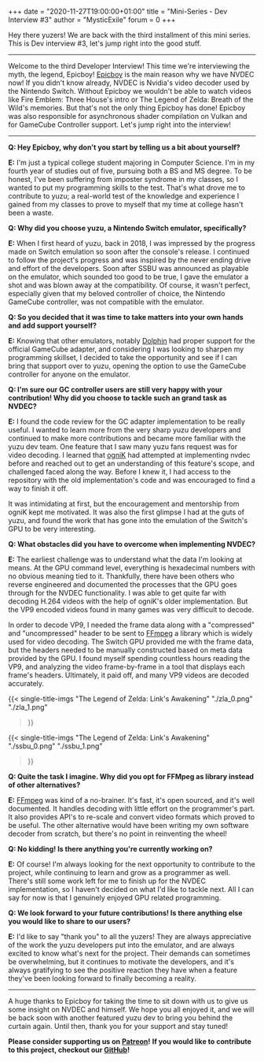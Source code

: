 +++ date = "2020-11-27T19:00:00+01:00" title = "Mini-Series - Dev Interview #3" author = "MysticExile" forum = 0 +++

Hey there yuzers! We are back with the third installment of this mini series. This is Dev interview #3, let's jump right into the good stuff.
<!--more-->
***
Welcome to the third Developer Interview! This time we're interviewing the myth, the legend, Epicboy! [Epicboy](https://github.com/ameerj) is the main reason why we have NVDEC now!
If you didn't know already, NVDEC is Nvidia's video decoder used by the Nintendo Switch. Without Epicboy we wouldn't be able to watch videos like Fire Emblem: Three House's intro or The Legend of Zelda: Breath of the Wild's memories.
But that's not the only thing Epicboy has done! Epicboy was also responsible for asynchronous shader compilation on Vulkan and for GameCube Controller support.
Let's jump right into the interview!
***

**Q: Hey Epicboy, why don't you start by telling us a bit about yourself?**

**E:** I'm just a typical college student majoring in Computer Science. I'm in my fourth year of studies out of five, pursuing both a BS and MS degree. 
To be honest, I've been suffering from imposter syndrome in my classes, so I wanted to put my programming skills to the test. 
That's what drove me to contribute to yuzu; a real-world test of the knowledge and experience I gained from my classes to prove to myself that my time at college hasn't been a waste.

**Q: Why did you choose yuzu, a Nintendo Switch emulator, specifically?**

**E:** When I first heard of yuzu, back in 2018, I was impressed by the progress made on Switch emulation so soon after the console's release. 
I continued to follow the project's progress and was inspired by the never ending drive and effort of the developers. 
Soon after SSBU was announced as playable on the emulator, which sounded too good to be true, I gave the emulator a shot and was blown away at the compatibility. 
Of course, it wasn't perfect, especially given that my beloved controller of choice, the Nintendo GameCube controller, was not compatible with the emulator. 

**Q: So you decided that it was time to take matters into your own hands and add support yourself?**

**E:** Knowing that other emulators, notably [Dolphin](https://dolphin-emu.org/) had proper support for the official GameCube adapter, 
and considering I was looking to sharpen my programming skillset, 
I decided to take the opportunity and see if I can bring that support over to yuzu, opening the option to use the GameCube controller for anyone on the emulator.

**Q: I'm sure our GC controller users are still very happy with your contribution! Why did you choose to tackle such an grand task as NVDEC?**

**E:** I found the code review for the GC adapter implementation to be really useful. 
I wanted to learn more from the very sharp yuzu developers and continued to make more contributions and became more familiar with the yuzu dev team. 
One feature that I saw many yuzu fans request was for video decoding. 
I learned that [ogniK](https://github.com/ogniK5377) had attempted at implementing nvdec before and reached out to get an understanding of this feature's scope, and challenged faced along the way. 
Before I knew it, I had access to the repository with the old implementation's code and was encouraged to find a way to finish it off.

It was intimidating at first, but the encouragement and mentorship from ogniK kept me motivated. 
It was also the first glimpse I had at the guts of yuzu, and found the work that has gone into the emulation of the Switch's GPU to be very interesting.

**Q: What obstacles did you have to overcome when implementing NVDEC?**

**E:** The earliest challenge was to understand what the data I'm looking at means. At the GPU command level, everything is hexadecimal numbers with no obvious meaning tied to it. 
Thankfully, there have been others who reverse engineered and documented the processes that the GPU goes through for the NVDEC functionality. 
I was able to get quite far with decoding H.264 videos with the help of ogniK's older implementation. But the VP9 encoded videos found in many games was very difficult to decode. 

In order to decode VP9, I needed the frame data along with a "compressed" and "uncompressed" header to be sent to [FFmpeg](https://ffmpeg.org/) a library which is widely used for video decoding. 
The Switch GPU provided me with the frame data, but the headers needed to be manually constructed based on meta data provided by the GPU. 
I found myself spending countless hours reading the VP9, and analyzing the video frame-by-frame in a tool that displays each frame's headers. Ultimately, it paid off, and many VP9 videos are decoded accurately.

{{< single-title-imgs
    "The Legend of Zelda: Link's Awakening"
    "./zla_0.png"
    "./zla_1.png" 
>}}

{{< single-title-imgs
    "The Legend of Zelda: Link's Awakening"
    "./ssbu_0.png"
    "./ssbu_1.png" 
>}}

**Q: Quite the task I imagine. Why did you opt for FFMpeg as library instead of other alternatives?**

**E:** [FFmpeg](https://ffmpeg.org/) was kind of a no-brainer. It's fast, it's open sourced, and it's well documented. It handles decoding with little effort on the programmer's part. 
It also provides API's to re-scale and convert video formats which proved to be useful. 
The other alternative would have been writing my own software decoder from scratch, but there's no point in reinventing the wheel!

**Q: No kidding! Is there anything you're currently working on?**

**E:** Of course! I'm always looking for the next opportunity to contribute to the project, while continuing to learn and grow as a programmer as well. 
There's still some work left for me to finish up for the NVDEC implementation, so I haven't decided on what I'd like to tackle next. All I can say for now is that I genuinely enjoyed GPU related programming.

**Q: We look forward to your future contributions! Is there anything else you would like to share to our users?**

**E:** I'd like to say "thank you" to all the yuzers! They are always appreciative of the work the yuzu developers put into the emulator, and are always excited to know what's next for the project. 
Their demands can sometimes be overwhelming, but it continues to motivate the developers, and it's always gratifying to see the positive reaction they have when a feature they've been looking forward to finally becoming a reality.
***

A huge thanks to Epicboy for taking the time to sit down with us to give us some insight on NVDEC and himself.
We hope you all enjoyed it, and we will be back soon with another featured yuzu dev to bring you behind the curtain again. Until then, thank you for your support and stay tuned!

**Please consider supporting us on [Patreon](https://www.patreon.com/yuzuteam)!**
**If you would like to contribute to this project, checkout our [GitHub](https://github.com/yuzu-emu/yuzu)!**